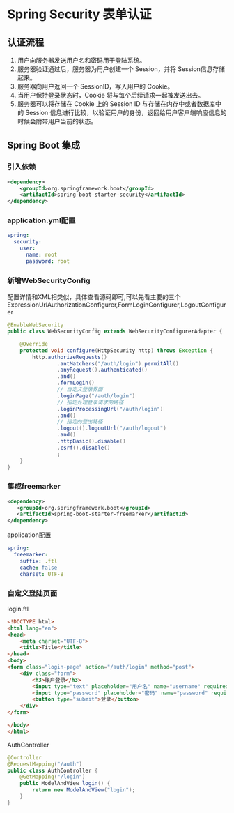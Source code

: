 # Spring Security 表单认证

## 认证流程

1. 用户向服务器发送用户名和密码用于登陆系统。
2. 服务器验证通过后，服务器为用户创建一个 Session，并将 Session信息存储 起来。
3. 服务器向用户返回一个 SessionID，写入用户的 Cookie。
4. 当用户保持登录状态时，Cookie 将与每个后续请求一起被发送出去。
5. 服务器可以将存储在 Cookie 上的 Session ID 与存储在内存中或者数据库中的 Session 信息进行比较，以验证用户的身份，返回给用户客户端响应信息的时候会附带用户当前的状态。

## Spring Boot 集成

### 引入依赖

```xml
<dependency>
    <groupId>org.springframework.boot</groupId>
    <artifactId>spring-boot-starter-security</artifactId>
</dependency>
```

### application.yml配置

```yml
spring:
  security:
    user:
      name: root
      password: root
```

### 新增WebSecurityConfig

配置详情和XML相类似，具体查看源码即可,可以先看主要的三个ExpressionUrlAuthorizationConfigurer,FormLoginConfigurer,LogoutConfigurer
```java
@EnableWebSecurity
public class WebSecurityConfig extends WebSecurityConfigurerAdapter {

    @Override
    protected void configure(HttpSecurity http) throws Exception {
        http.authorizeRequests()
                .antMatchers("/auth/login").permitAll()
                .anyRequest().authenticated()
                .and()
                .formLogin()
                // 自定义登录界面
                .loginPage("/auth/login")
                // 指定处理登录请求的路径
                .loginProcessingUrl("/auth/login")
                .and()
                // 指定的登出路径
                .logout().logoutUrl("/auth/logout")
                .and()
                .httpBasic().disable()
                .csrf().disable()
                ;
    }
}
```

### 集成freemarker
```xml
<dependency>
   <groupId>org.springframework.boot</groupId>
   <artifactId>spring-boot-starter-freemarker</artifactId>
</dependency>
```
application配置
```yml
spring:
  freemarker:
    suffix: .ftl
    cache: false
    charset: UTF-8
```
   
### 自定义登陆页面

login.ftl
```html
<!DOCTYPE html>
<html lang="en">
<head>
    <meta charset="UTF-8">
    <title>Title</title>
</head>
<body>
<form class="login-page" action="/auth/login" method="post">
    <div class="form">
        <h3>账户登录</h3>
        <input type="text" placeholder="用户名" name="username" required="required" />
        <input type="password" placeholder="密码" name="password" required="required" />
        <button type="submit">登录</button>
    </div>
</form>

</body>
</html>
```

AuthController
```java
@Controller
@RequestMapping("/auth")
public class AuthController {
    @GetMapping("/login")
    public ModelAndView login() {
        return new ModelAndView("login");
    }
}
```